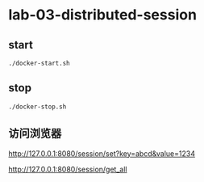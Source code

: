 # lab-03-distributed-session

## start

```shell
./docker-start.sh
```

## stop

```shell
./docker-stop.sh
```

## 访问浏览器

http://127.0.0.1:8080/session/set?key=abcd&value=1234

http://127.0.0.1:8080/session/get_all